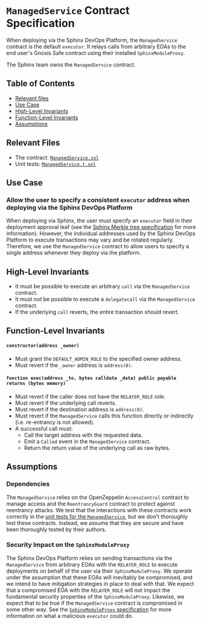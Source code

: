 # `ManagedService` Contract Specification

When deploying via the Sphinx DevOps Platform, the `ManagedService` contract is the default `executor`. It relays calls from arbitrary EOAs to the end user's Gnosis Safe contract using their installed `SphinxModuleProxy`.

The Sphinx team owns the `ManagedService` contract.

## Table of Contents

- [Relevant files](#relevant-files)
- [Use Case](#use-case)
- [High-Level Invariants](#high-level-invariants)
- [Function-Level Invariants](#function-level-invariants)
- [Assumptions](#assumptions)

## Relevant Files

- The contract: [`ManagedService.sol`](https://github.com/hujw77/sphinx/blob/develop/packages/contracts/contracts/core/ManagedService.sol)
- Unit tests: [`ManagedService.t.sol`](https://github.com/hujw77/sphinx/blob/develop/packages/contracts/test/ManagedService.t.sol)

## Use Case

### Allow the user to specify a consistent `executor` address when deploying via the Sphinx DevOps Platform
When deploying via Sphinx, the user must specify an `executor` field in their deployment approval leaf (see the [Sphinx Merkle tree specification](https://github.com/hujw77/sphinx/blob/develop/specs/merkle-tree.md#approve-leaf-data) for more information). However, the individual addresses used by the Sphinx DevOps Platform to execute transactions may vary and be rotated regularly. Therefore, we use the `ManagedService` contract to allow users to specify a single address whenever they deploy via the platform.

## High-Level Invariants
- It must be possible to execute an arbitrary `call` via the `ManagedService` contract.
- It must *not* be possible to execute a `delegatecall` via the `ManagedService` contract.
- If the underlying `call` reverts, the entire transaction should revert.

## Function-Level Invariants

#### `constructor(address _owner)`

- Must grant the `DEFAULT_ADMIN_ROLE` to the specified owner address.
- Must revert if the `_owner` address is `address(0)`.

#### `function exec(address _to, bytes calldata _data) public payable returns (bytes memory)`

- Must revert if the caller does not have the `RELAYER_ROLE` role.
- Must revert if the underlying call reverts.
- Must revert if the destination address is `address(0)`.
- Must revert if the `ManagedService` calls this function directly or indirectly (i.e. re-entrancy is not allowed).
- A successful call must:
  - Call the target address with the requested data.
  - Emit a `Called` event in the `ManagedService` contract.
  - Return the return value of the underlying call as raw bytes.

## Assumptions

### Dependencies
The `ManagedService` relies on the OpenZeppelin `AccessControl` contract to manage access and the `ReentrancyGuard` contract to protect against reentrancy attacks. We test that the interactions with these contracts work correctly in the [unit tests for the `ManagedService`](https://github.com/hujw77/sphinx/blob/develop/packages/contracts/test/ManagedService.t.sol), but we don't thoroughly test these contracts. Instead, we assume that they are secure and have been thoroughly tested by their authors.

### Security Impact on the `SphinxModuleProxy`
The Sphinx DevOps Platform relies on sending transactions via the `ManagedService` from arbitrary EOAs with the `RELAYER_ROLE` to execute deployments on behalf of the user via their `SphinxModuleProxy`. We operate under the assumption that these EOAs will inevitably be compromised, and we intend to have mitigation strategies in place to deal with that. We expect that a compromised EOA with the `RELAYER_ROLE` will not impact the fundamental security properties of the `SphinxModuleProxy`. Likewise, we expect that to be true if the `ManagedService` contract is compromised in some other way. See the [`SphinxModuleProxy` specification](https://github.com/hujw77/sphinx/blob/develop/specs/sphinx-module-proxy.md#malicious-executor) for more information on what a malicious `executor` could do.
